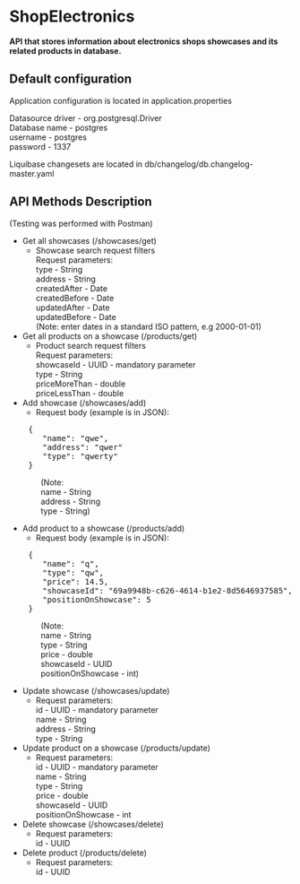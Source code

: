 # ShopElectronics
**API that stores information about electronics shops showcases and its related products in database.**

## Default configuration
Application configuration is located in application.properties

Datasource driver - org.postgresql.Driver<br />
Database name - postgres<br />
username - postgres<br />
password - 1337<br />

Liquibase changesets are located in db/changelog/db.changelog-master.yaml<br />

## API Methods Description
(Testing was performed with Postman)

- Get all showcases (/showcases/get)
	- Showcase search request filters
	<br />Request parameters:
	<br />type - String
	<br />address - String
	<br />createdAfter - Date
	<br />createdBefore - Date
	<br />updatedAfter - Date
	<br />updatedBefore - Date
	<br />(Note: enter dates in a standard ISO pattern, e.g 2000-01-01)
- Get all products on a showcase (/products/get)
	- Product search request filters
	<br />Request parameters:
	<br />showcaseId - UUID - mandatory parameter
	<br />type - String
	<br />priceMoreThan - double
	<br />priceLessThan - double
- Add showcase (/showcases/add)<br />
	- Request body (example is in JSON):
<pre>
	{
	   "name": "qwe",
	   "address": "qwer"
	   "type": "qwerty"
	}
</pre>
    (Note:<br />
    name - String<br />
    address - String<br />
    type - String)
- Add product to a showcase (/products/add)<br />
	- Request body (example is in JSON):<br />
<pre>
	{
	   "name": "q",
	   "type": "qw",
	   "price": 14.5,
	   "showcaseId": "69a9948b-c626-4614-b1e2-8d5646937585",
	   "positionOnShowcase": 5
	}
</pre>
    (Note:<br />
    name - String<br />
    type - String<br />
    price - double<br />
    showcaseId - UUID<br />
    positionOnShowcase - int)
- Update showcase (/showcases/update)<br />
	- Request parameters:<br />
	id - UUID - mandatory parameter<br />
  	name - String<br />
  	address - String<br />
  	type - String
- Update product on a showcase (/products/update)<br />
	- Request parameters:<br />
	id - UUID - mandatory parameter<br />
	name - String<br />
  	type - String<br />
  	price - double<br />
   	showcaseId - UUID<br />
 	positionOnShowcase - int
- Delete showcase (/showcases/delete)
	- Request parameters:<br />
 	id - UUID
- Delete product (/products/delete)
	- Request parameters:<br />
	id - UUID<br />
